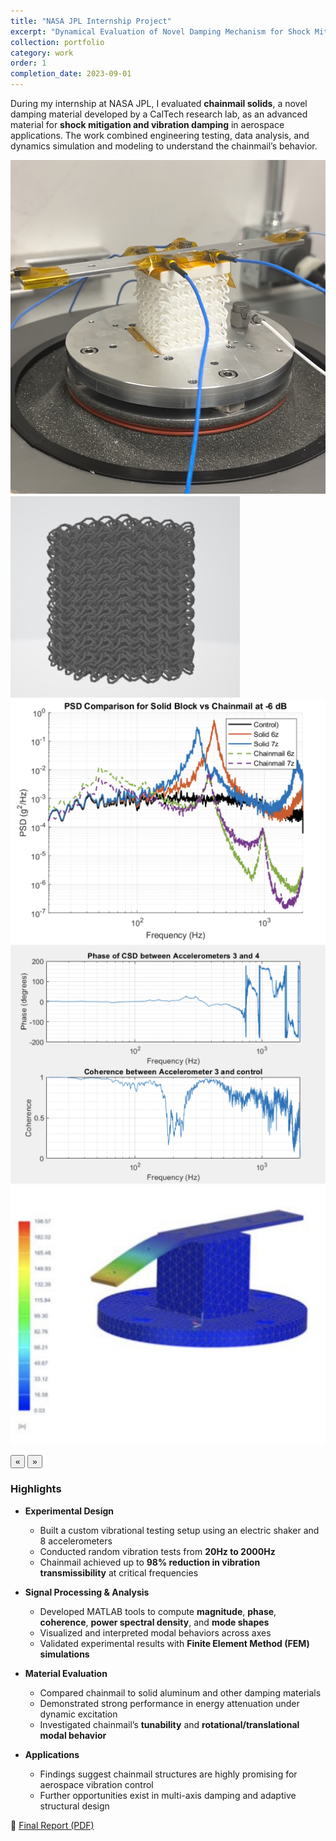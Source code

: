 ```yaml
---
title: "NASA JPL Internship Project"
excerpt: "Dynamical Evaluation of Novel Damping Mechanism for Shock Mitigation in Aerospace Applications"
collection: portfolio
category: work
order: 1
completion_date: 2023-09-01
---
```


During my internship at NASA JPL, I evaluated **chainmail solids**, a novel damping material developed by a CalTech research lab, as an advanced material for **shock mitigation and vibration damping** in aerospace applications. The work combined engineering testing, data analysis, and dynamics simulation and modeling to understand the chainmail’s behavior.

<div class="glider-contain">
  <div class="glider">
    <img src="/images/chain5.jpg" alt="Rover 2" class="content-image" />
    <img src="/images/chain2.jpg" alt="Rover 2 course" class="content-image" />
    <img src="/images/PSD2.png" alt="Rover wiring" class="content-image" />
    <img src="/images/PSD.png" alt="Rover wiring" class="content-image" />
    <img src="/images/FEM.png" alt="Rover wiring" class="content-image" />
  </div>

  <button aria-label="Previous" class="glider-prev">«</button>
  <button aria-label="Next" class="glider-next">»</button>
  <div role="tablist" class="dots"></div>
</div>

### Highlights

- **Experimental Design**
  - Built a custom vibrational testing setup using an electric shaker and 8 accelerometers  
  - Conducted random vibration tests from **20Hz to 2000Hz**  
  - Chainmail achieved up to **98% reduction in vibration transmissibility** at critical frequencies

- **Signal Processing & Analysis**
  - Developed MATLAB tools to compute **magnitude**, **phase**, **coherence**, **power spectral density**, and **mode shapes**  
  - Visualized and interpreted modal behaviors across axes  
  - Validated experimental results with **Finite Element Method (FEM) simulations**

- **Material Evaluation**
  - Compared chainmail to solid aluminum and other damping materials  
  - Demonstrated strong performance in energy attenuation under dynamic excitation  
  - Investigated chainmail’s **tunability** and **rotational/translational modal behavior**

- **Applications**
  - Findings suggest chainmail structures are highly promising for aerospace vibration control  
  - Further opportunities exist in multi-axis damping and adaptive structural design

📄 [Final Report (PDF)](/files/JPLFinalReport.pdf)


<script>
  window.addEventListener('load', function(){
    new Glider(document.querySelector('.glider'), {
      slidesToShow: 1,
      dots: '.dots',
      draggable: true,
      arrows: {
        prev: '.glider-prev',
        next: '.glider-next'
      }
    });
  });
</script>
